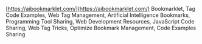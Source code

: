 [https://aibookmarklet.com/](https://aibookmarklet.com/)
Bookmarklet, Tag Code Examples, Web Tag Management, Artificial Intelligence Bookmarks, Programming Tool Sharing, Web Development Resources, JavaScript Code Sharing, Web Tag Tricks, Optimize Bookmark Management, Code Examples Sharing
